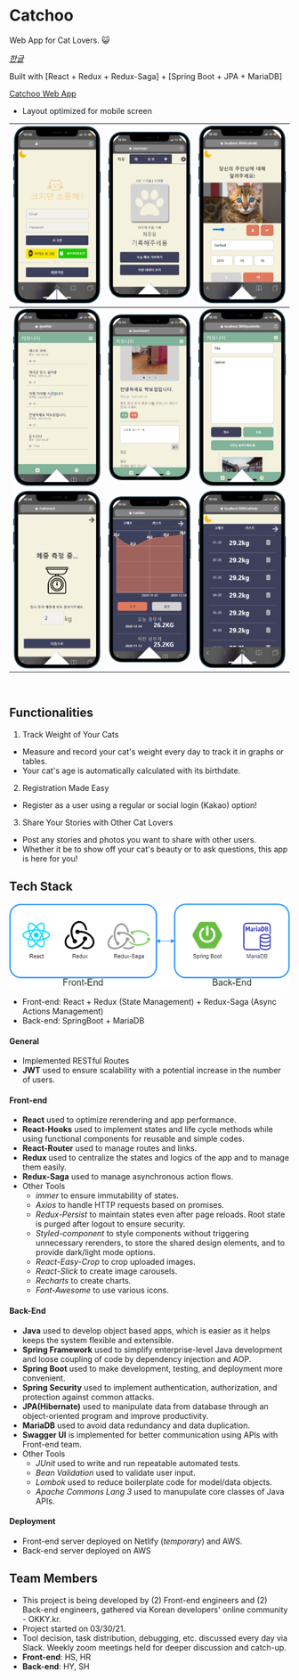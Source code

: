 # Catchoo
Web App for Cat Lovers. 😺
<br />

[*한글*](https://github.com/asroq1/Project_Cats/blob/master/README.ko.md)

Built with [React + Redux + Redux-Saga] + [Spring Boot + JPA + MariaDB]

[Catchoo Web App](http://catchoo-client-server.s3-website.ap-northeast-2.amazonaws.com/)

* Layout optimized for mobile screen



![home](./cat-app-client/public/readMeImg/Catchoo_home.png)|![main](./cat-app-client/public/readMeImg/Catchoo_main.png)|![add](./cat-app-client/public/readMeImg/Catchoo_add.png)
:---:|:---:|:---:
![post-list](./cat-app-client/public/readMeImg/Catchoo_post_list.png)|![post-view](./cat-app-client/public/readMeImg/Catchoo_post_view.png)|![post_write](./cat-app-client/public/readMeImg/Catchoo_post_write.png)
![weight-add](./cat-app-client/public/readMeImg/Catchoo_weight.png)|![weight-graph](./cat-app-client/public/readMeImg/Catchoo_weight-graph.png)|![weight-list](./cat-app-client/public/readMeImg/Catchoo_weight_list.png)

<br />

## Functionalities
1. Track Weight of Your Cats
- Measure and record your cat's weight every day to track it in graphs or tables.
- Your cat's age is automatically calculated with its birthdate.

2. Registration Made Easy
- Register as a user using a regular or social login (Kakao) option!

3. Share Your Stories with Other Cat Lovers
- Post any stories and photos you want to share with other users.
- Whether it be to show off your cat's beauty or to ask questions, this app is here for you! <br />

## Tech Stack
![Catchoo_Tech_Stack](./cat-app-client/public/readMeImg/Catchoo_tech_stack.png)

- Front-end: React + Redux (State Management) + Redux-Saga (Async Actions Management)
- Back-end: SpringBoot + MariaDB

#### General
- Implemented RESTful Routes 
- **JWT** used to ensure scalability with a potential increase in the number of users.<br/>

#### Front-end
- **React** used to optimize rerendering and app performance.
- **React-Hooks** used to implement states and life cycle methods while using functional components for reusable and simple codes.
- **React-Router** used to manage routes and links.
- **Redux** used to centralize the states and logics of the app and to manage them easily.
- **Redux-Saga** used to manage asynchronous action flows.
- Other Tools
  * _immer_ to ensure immutability of states.
  * _Axios_ to handle HTTP requests based on promises.
  * _Redux-Persist_ to maintain states even after page reloads. Root state is purged after logout to ensure security.
  * _Styled-component_ to style components without triggering unnecessary rerenders, to store the shared design elements, and to provide dark/light mode options.
  * _React-Easy-Crop_ to crop uploaded images.
  * _React-Slick_ to create image carousels.
  * _Recharts_ to create charts.
  * _Font-Awesome_  to use various icons.

#### Back-End
- **Java** used to develop object based apps, which is easier as it helps keeps the system flexible and extensible.
- **Spring Framework** used to simplify enterprise-level Java development and loose coupling of code by dependency injection and AOP.
- **Spring Boot** used to make development, testing, and deployment more convenient.
- **Spring Security** used to implement authentication, authorization, and protection against common attacks.
- **JPA(Hibernate)** used to manipulate data from database through an object-oriented program and improve productivity.
- **MariaDB** used to avoid data redundancy and data duplication.
- **Swagger UI** is implemented for better communication using APIs with Front-end team.
- Other Tools
  - *JUnit* used to write and run repeatable automated tests.
  - *Bean Validation* used to validate user input.
  - *Lombok* used to reduce boilerplate code for model/data objects. 
  - *Apache Commons Lang 3* used to manupulate core classes of Java APIs.

#### Deployment
- Front-end server deployed on Netlify (*temporary*) and AWS.
- Back-end server deployed on AWS <br/>

## Team Members

- This project is being developed by (2) Front-end engineers and (2) Back-end engineers, gathered via Korean developers' online community - OKKY.kr.
- Project started on 03/30/21.
- Tool decision, task distribution, debugging, etc. discussed every day via Slack. Weekly zoom meetings held for deeper discussion and catch-up.
- **Front-end**: HS, HR
- **Back-end**: HY, SH <br />

